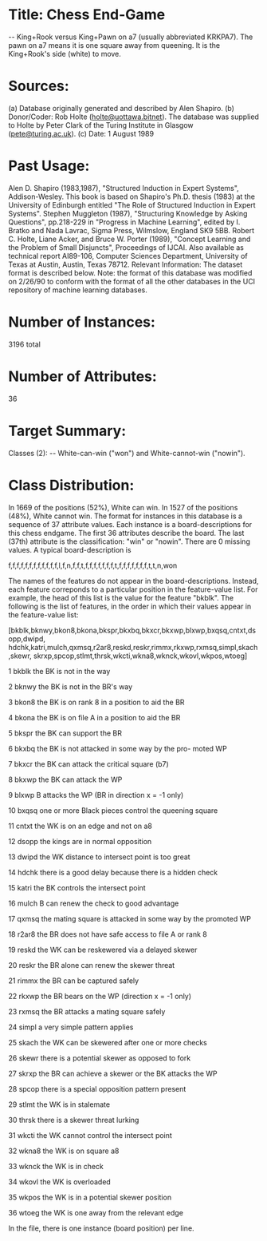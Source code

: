 # Title: Chess End-Game 
-- King+Rook versus King+Pawn on a7 (usually abbreviated KRKPA7). The pawn on a7 means it is one square away from queening. It is the King+Rook's side (white) to move.

# Sources: 

(a) Database originally generated and described by Alen Shapiro. (b) Donor/Coder: Rob Holte (holte@uottawa.bitnet). The database was supplied to Holte by Peter Clark of the Turing Institute in Glasgow (pete@turing.ac.uk). (c) Date: 1 August 1989

# Past Usage:

Alen D. Shapiro (1983,1987), "Structured Induction in Expert Systems", Addison-Wesley. This book is based on Shapiro's Ph.D. thesis (1983) at the University of Edinburgh entitled "The Role of Structured Induction in Expert Systems".
Stephen Muggleton (1987), "Structuring Knowledge by Asking Questions", pp.218-229 in "Progress in Machine Learning", edited by I. Bratko and Nada Lavrac, Sigma Press, Wilmslow, England SK9 5BB.
Robert C. Holte, Liane Acker, and Bruce W. Porter (1989), "Concept Learning and the Problem of Small Disjuncts", Proceedings of IJCAI. Also available as technical report AI89-106, Computer Sciences Department, University of Texas at Austin, Austin, Texas 78712.
Relevant Information: The dataset format is described below. Note: the format of this database was modified on 2/26/90 to conform with the format of all the other databases in the UCI repository of machine learning databases.

# Number of Instances:

3196 total

# Number of Attributes:
36

# Target Summary: 

Classes (2): -- White-can-win ("won") and White-cannot-win ("nowin").

# Class Distribution: 

In 1669 of the positions (52%), White can win. In 1527 of the positions (48%), White cannot win.
The format for instances in this database is a sequence of 37 attribute values. Each instance is a board-descriptions for this chess endgame. The first 36 attributes describe the board. The last (37th) attribute is the classification: "win" or "nowin". There are 0 missing values. A typical board-description is

f,f,f,f,f,f,f,f,f,f,f,f,l,f,n,f,f,t,f,f,f,f,f,f,f,t,f,f,f,f,f,f,f,t,t,n,won

The names of the features do not appear in the board-descriptions. Instead, each feature correponds to a particular position in the feature-value list. For example, the head of this list is the value for the feature "bkblk". The following is the list of features, in the order in which their values appear in the feature-value list:

[bkblk,bknwy,bkon8,bkona,bkspr,bkxbq,bkxcr,bkxwp,blxwp,bxqsq,cntxt,dsopp,dwipd, hdchk,katri,mulch,qxmsq,r2ar8,reskd,reskr,rimmx,rkxwp,rxmsq,simpl,skach,skewr, skrxp,spcop,stlmt,thrsk,wkcti,wkna8,wknck,wkovl,wkpos,wtoeg]

1	bkblk	the BK is not in the way

2	bknwy	the BK is not in the BR's way

3	bkon8	the BK is on rank 8 in a position to aid the BR

4	bkona	the BK is on file A in a position to aid the BR

5	bkspr	the BK can support the BR

6	bkxbq	the BK is not attacked in some way by the pro- moted WP

7	bkxcr	the BK can attack the critical square (b7)

8	bkxwp	the BK can attack the WP

9	blxwp	B attacks the WP (BR in direction x = -1 only)

10	bxqsq	one or more Black pieces control the queening square

11	cntxt	the WK is on an edge and not on a8

12	dsopp	the kings are in normal opposition

13	dwipd	the WK distance to intersect point is too great

14	hdchk	there is a good delay because there is a hidden check

15	katri	the BK controls the intersect point

16	mulch	B can renew the check to good advantage

17	qxmsq	the mating square is attacked in some way by the promoted WP

18	r2ar8	the BR does not have safe access to file A or rank 8

19	reskd	the WK can be reskewered via a delayed skewer

20	reskr	the BR alone can renew the skewer threat

21	rimmx	the BR can be captured safely

22	rkxwp	the BR bears on the WP (direction x = -1 only)

23	rxmsq	the BR attacks a mating square safely

24	simpl	a very simple pattern applies

25	skach	the WK can be skewered after one or more checks

26	skewr	there is a potential skewer as opposed to fork

27	skrxp	the BR can achieve a skewer or the BK attacks the WP

28	spcop	there is a special opposition pattern present

29	stlmt	the WK is in stalemate

30	thrsk	there is a skewer threat lurking

31	wkcti	the WK cannot control the intersect point

32	wkna8	the WK is on square a8

33	wknck	the WK is in check

34	wkovl	the WK is overloaded

35	wkpos	the WK is in a potential skewer position

36	wtoeg	the WK is one away from the relevant edge

In the file, there is one instance (board position) per line.

